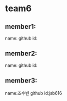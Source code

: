 # team6
## member1:
name:
github id:

## member2:
name:
github id:

## member3:
name:조수빈
github id:jsb616
